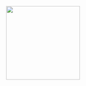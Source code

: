 <div id="header" align="center">
  <img src="https://media3.giphy.com/media/v1.Y2lkPTc5MGI3NjExd25ycHg3YXZ1cGpna3RqaXY3ZDl1aDlhcmowem1icG5pOG40Z2poaSZlcD12MV9pbnRlcm5hbF9naWZfYnlfaWQmY3Q9Zw/l0Hlw1wlzvxTvxiZG/giphy.gif" width="200"/>
</div>
